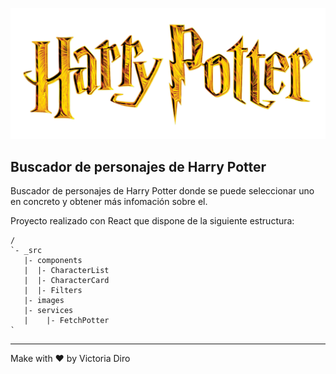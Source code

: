 ![Harry Potter](/src/images/HarryPotterLogo.png)

## Buscador de personajes de Harry Potter

Buscador de personajes de Harry Potter donde se puede seleccionar uno en concreto y obtener más infomación sobre el.

Proyecto realizado con React que dispone de la siguiente estructura:

```
/
`- _src
   |- components
   |  |- CharacterList
   |  |- CharacterCard
   |  |- Filters
   |- images
   |- services
   |    |- FetchPotter
`
```

***

Make with ♥ by Victoria Diro